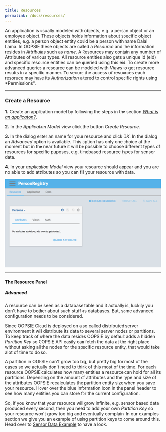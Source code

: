 ```yaml
---
title: Resources
permalink: /docs/resources/
---
```


An application is usually modeled with objects, e.g. a person object or an employee object. These objects holds information about specific object entities, e.g. a person object entity could be a person with name Dalai Lama. In OOPSIE these objects are called a *Resource* and the information resides in *Attributes* such as *name*. A Resources may contain any number of Attributes of various types. All resource entities also gets a unique id (eid) and specific resource entities can be queried using this eid. To create more advanced queries a resource can be modeled with *Views* to get resource results in a specific manner. To secure the access of resources each resoruce may have its *Authorization* altered to control specific rights using *Permissions".

------
### Create a Resource

**1.** Create an application model by following the steps in the section *[What is an applicaton?](/docs/what-is-an-application)*.

**2.** In the *Application Model* view click the button *Create Resource*.

**3.** In the dialog enter an name for your resource and click *OK*. In the dialog an *Advanced* option is available. This option has only one choice at the moment but in the near future it will be possible to choose different types of resources for specific puposes, e.g. timebased resource types for sensor data.

**4.** In your *application Model* view your resource should appear and you are no able to add attributes so you can fill your resource with data.

<img src="/img/resource-panel.png" width="650">

------
#### The Resource Panel

##### Advanced

A resource can be seen as a database table and it actually is, luckily you don't have to bother about such stuff as databases. But, some advanced configuration needs to be considered.

Since OOPSIE Cloud is deployed on a so called distributed server environment it will distribute its data to several server nodes or partitions. To keep track of where the data resides OOPSIE by default adds a hidden *Partition Key* so OOPSIE API easily can fetch the data at the right place without asking all the nodes for the specific resource entity, that would take alot of time to do so.

A partition in OOPSIE can't grow too big, but pretty big for most of the cases so we actually don't need to think of this most of the time. For each resource OOPSIE calculates how many entities a resource can hold for all its partitions. Depending on the amount of attributes and the type and size of the attributes OOPSIE recalculates the partition entity size when you save your resource. Hover over the blue information icon in the panel header to see how many entities you can store for the current configuration.

So, if you know that your resource will grow infinite, e.g. sensor based data produced every second, then you need to add your own *Partition Key* so your resource won't grow too big and eventually complain. In our examples section we give you an example of using partition keys to come around this. Head over to [Sensor Data Example](/docs/sensor) to have a look.